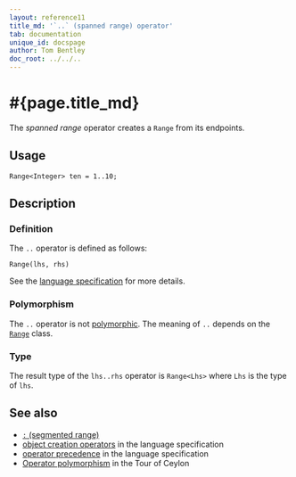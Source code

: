 ```yaml
---
layout: reference11
title_md: '`..` (spanned range) operator'
tab: documentation
unique_id: docspage
author: Tom Bentley
doc_root: ../../..
---
```


# #{page.title_md}

The *spanned range* operator creates a `Range` from its endpoints.

## Usage 

<!-- try: -->
    Range<Integer> ten = 1..10;

## Description


### Definition

The `..` operator is defined as follows:

<!-- check:none -->
<!-- try: -->
    Range(lhs, rhs)

See the [language specification](#{site.urls.spec_current}#constructors) for 
more details.

### Polymorphism

The `..` operator is not [polymorphic](#{page.doc_root}/reference/operator/operator-polymorphism). 
The meaning of `..` depends on the 
[`Range`](#{site.urls.apidoc_current}/Range.type.html) 
class.

### Type

The result type of the `lhs..rhs` operator is `Range<Lhs>` where `Lhs` is the type of `lhs`.

## See also

* [`:` (segmented range)](../segmented-range)
* [object creation operators](#{site.urls.spec_current}#constructors) in the 
  language specification
* [operator precedence](#{site.urls.spec_current}#operatorprecedence) in the 
  language specification
* [Operator polymorphism](#{page.doc_root}/tour/language-module/#operator_polymorphism) 
  in the Tour of Ceylon

